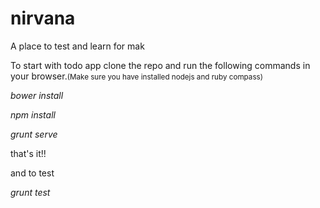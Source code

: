 nirvana
=======

A place to test and learn for mak

To start with todo app clone the repo and run the following commands in your browser.<small>(Make sure you have installed nodejs and ruby compass)</small>

<i>bower install</i>

<i>npm install</i>

<i>grunt serve</i>

that's it!!

and to test 

<i>grunt test</i>
